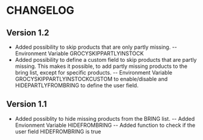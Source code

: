 # CHANGELOG

## Version 1.2

- Added possibility to skip products that are only partly missing. 
-- Environment Variable GROCYSKIPPARTLYINSTOCK 
- Added possibility to define a custom field to skip products that are partly missing. 
  This makes it possible, to add partly missing products to the bring list, except for specific products. 
-- Environment Variable GROCYSKIPPARTLYINSTOCKCUSTOM to enable/disable and HIDEPARTLYFROMBRING to define the user field.

## Version 1.1

- Added possiblity to hide missing products from the BRING list. 
-- Added Envionment Variable HIDEFROMBRING
-- Added function to check if the user field HIDEFROMBRING is true

